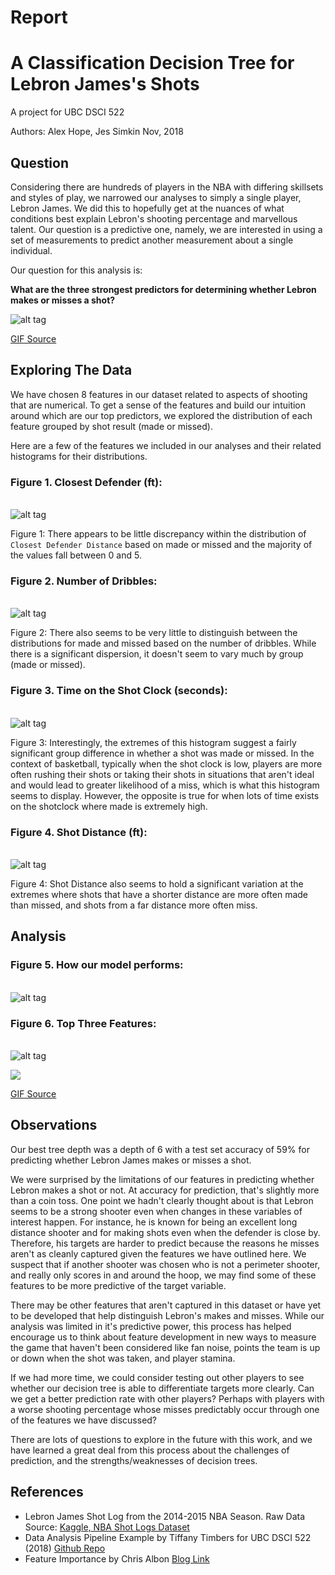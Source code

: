 Report
================

A Classification Decision Tree for Lebron James's Shots
=======================================================

A project for UBC DSCI 522

Authors: Alex Hope, Jes Simkin Nov, 2018

Question
--------

Considering there are hundreds of players in the NBA with differing skillsets and styles of play, we narrowed our analyses to simply a single player, Lebron James. We did this to hopefully get at the nuances of what conditions best explain Lebron's shooting percentage and marvellous talent. Our question is a predictive one, namely, we are interested in using a set of measurements to predict another measurement about a single individual.

Our question for this analysis is:

**What are the three strongest predictors for determining whether Lebron makes or misses a shot?**

![alt tag](https://media.giphy.com/media/l0MYwdebx8o0XI56E/giphy-tumblr.gif)

[GIF Source](https://media.giphy.com/media/l0MYwdebx8o0XI56E/giphy-tumblr.gif)

Exploring The Data
------------------

We have chosen 8 features in our dataset related to aspects of shooting that are numerical. To get a sense of the features and build our intuition around which are our top predictors, we explored the distribution of each feature grouped by shot result (made or missed).

Here are a few of the features we included in our analyses and their related histograms for their distributions.

### Figure 1. Closest Defender (ft):

<br> ![alt tag](../results/figs/EDA_CLOSE_DEF_DIST_lebron_james.png)

Figure 1: There appears to be little discrepancy within the distribution of `Closest Defender Distance` based on made or missed and the majority of the values fall between 0 and 5.

### Figure 2. Number of Dribbles:

<br> ![alt tag](../results/figs/EDA_DRIBBLES_lebron_james.png)

Figure 2: There also seems to be very little to distinguish between the distributions for made and missed based on the number of dribbles. While there is a significant dispersion, it doesn't seem to vary much by group (made or missed).

### Figure 3. Time on the Shot Clock (seconds):

<br> ![alt tag](../results/figs/EDA_SHOT_CLOCK_lebron_james.png)

Figure 3: Interestingly, the extremes of this histogram suggest a fairly significant group difference in whether a shot was made or missed. In the context of basketball, typically when the shot clock is low, players are more often rushing their shots or taking their shots in situations that aren't ideal and would lead to greater likelihood of a miss, which is what this histogram seems to display. However, the opposite is true for when lots of time exists on the shotclock where made is extremely high.

### Figure 4. Shot Distance (ft):

<br> ![alt tag](../results/figs/EDA_SHOT_DIST_lebron_james.png)

Figure 4: Shot Distance also seems to hold a significant variation at the extremes where shots that have a shorter distance are more often made than missed, and shots from a far distance more often miss. 

Analysis
--------

### Figure 5. How our model performs:

<br> ![alt tag](https://github.com/UBC-MDS/DSCI-522-Jes-Alex/blob/master/results/figs/train-test-acc_lebron_james.png)

### Figure 6. Top Three Features:

<br> ![alt tag](https://github.com/UBC-MDS/DSCI-522-Jes-Alex/blob/master/results/figs/best_features_lebron_james.png)

<img src="https://media.giphy.com/media/lKafiHISf6FEtciruw/giphy.gif">

<a href="https://media.giphy.com/media/lKafiHISf6FEtciruw/giphy.gif">GIF Source</a>

Observations
------------

Our best tree depth was a depth of 6 with a test set accuracy of 59% for predicting whether Lebron James makes or misses a shot.

We were surprised by the limitations of our features in predicting whether Lebron makes a shot or not. At  accuracy for prediction, that's slightly more than a coin toss. One point we hadn't clearly thought about is that Lebron seems to be a strong shooter even when changes in these variables of interest happen. For instance, he is known for being an excellent long distance shooter and for making shots even when the defender is close by. Therefore, his targets are harder to predict because the reasons he misses aren't as cleanly captured given the features we have outlined here. We suspect that if another shooter was chosen who is not a perimeter shooter, and really only scores in and around the hoop, we may find some of these features to be more predictive of the target variable.

There may be other features that aren't captured in this dataset or have yet to be developed that help distinguish Lebron's makes and misses. While our analysis was limited in it's predictive power, this process has helped encourage us to think about feature development in new ways to measure the game that haven't been considered like fan noise, points the team is up or down when the shot was taken, and player stamina.

If we had more time, we could consider testing out other players to see whether our decision tree is able to differentiate targets more clearly. Can we get a better prediction rate with other players? Perhaps with players with a worse shooting percentage whose misses predictably occur through one of the features we have discussed?

There are lots of questions to explore in the future with this work, and we have learned a great deal from this process about the challenges of prediction, and the strengths/weaknesses of decision trees.

References
----------

-   Lebron James Shot Log from the 2014-2015 NBA Season. Raw Data Source: [Kaggle, NBA Shot Logs Dataset](https://www.kaggle.com/dansbecker/nba-shot-logs/home)
-   Data Analysis Pipeline Example by Tiffany Timbers for UBC DSCI 522 (2018) [Github Repo](https://github.com/ttimbers/data_analysis_pipeline_eg/tree/v1.1)
-   Feature Importance by Chris Albon [Blog Link](https://chrisalbon.com/machine_learning/trees_and_forests/feature_importance/)
